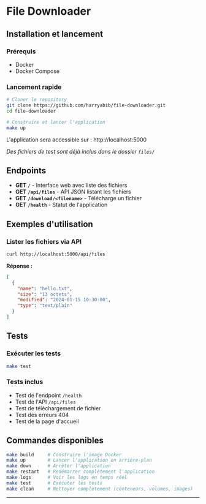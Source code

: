 # File Downloader

## Installation et lancement

### Prérequis
- Docker
- Docker Compose

### Lancement rapide
```bash
# Cloner le repository
git clone https://github.com/harryabib/file-downloader.git
cd file-downloader

# Construire et lancer l'application
make up
```

L'application sera accessible sur : http://localhost:5000

*Des fichiers de test sont déjà inclus dans le dossier `files/`*

## Endpoints

- **GET `/`** - Interface web avec liste des fichiers
- **GET `/api/files`** - API JSON listant les fichiers
- **GET `/download/<filename>`** - Télécharge un fichier
- **GET `/health`** - Statut de l'application

## Exemples d'utilisation

### Lister les fichiers via API
```bash
curl http://localhost:5000/api/files
```

**Réponse :**
```json
[
  {
    "name": "hello.txt",
    "size": "13 octets",
    "modified": "2024-01-15 10:30:00",
    "type": "text/plain"
  }
]
```

## Tests

### Exécuter les tests
```bash
make test
```

### Tests inclus
- Test de l'endpoint `/health`
- Test de l'API `/api/files`
- Test de téléchargement de fichier
- Test des erreurs 404
- Test de la page d'accueil

## Commandes disponibles

```bash
make build     # Construire l'image Docker
make up        # Lancer l'application en arrière-plan
make down      # Arrêter l'application
make restart   # Redémarrer complètement l'application
make logs      # Voir les logs en temps réel
make test      # Exécuter les tests
make clean     # Nettoyer complètement (conteneurs, volumes, images)
```

---